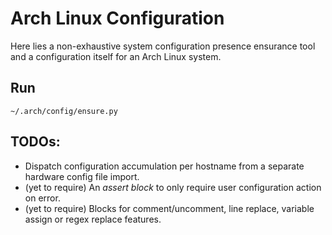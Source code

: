 # Arch Linux Configuration

Here lies a non-exhaustive system configuration presence ensurance tool and a
configuration itself for an Arch Linux system.

## Run
```
~/.arch/config/ensure.py
```

## TODOs:
- Dispatch configuration accumulation per hostname from a separate hardware
config file import.
- (yet to require) An *assert block* to only require user configuration
action on error.
- (yet to require) Blocks for comment/uncomment, line replace, variable assign
or regex replace features.
